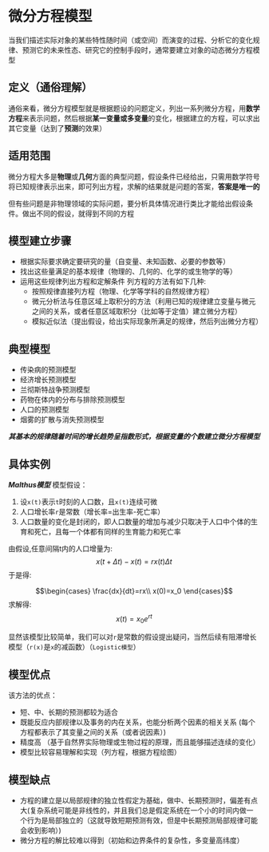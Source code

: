 # 微分方程模型
当我们描述实际对象的某些特性随时间（或空间）而演变的过程、分析它的变化规律、预测它的未来性态、研究它的控制手段时，通常要建立对象的动态微分方程模型

## 定义（通俗理解）
通俗来看，微分方程模型就是根据题设的问题定义，列出一系列微分方程，用**数学方程**来表示问题，然后根据**某一变量或多变量**的变化，根据建立的方程，可以求出其它变量（达到了**预测**的效果）

## 适用范围
微分方程大多是**物理**或**几何**方面的典型问题，假设条件已经给出，只需用数学符号将已知规律表示出来，即可列出方程，求解的结果就是问题的答案，**答案是唯一的**


但有些问题是非物理领域的实际问题，要分析具体情况进行类比才能给出假设条件。做出不同的假设，就得到不同的方程
## 模型建立步骤
* 根据实际要求确定要研究的量（自变量、未知函数、必要的参数等）
* 找出这些量满足的基本规律（物理的、几何的、化学的或生物学的等）
* 运用这些规律列出方程和定解条件
  列方程的方法有如下几种:
  * 按照规律直接列方程（物理、化学等学科的自然规律方程）
  * 微元分析法与任意区域上取积分的方法（利用已知的规律建立变量与微元之间的关系，或者任意区域取积分（比如等于定值）建立微分方程）
  * 模拟近似法（提出假设，给出实际现象所满足的规律，然后列出微分方程）
## 典型模型
* 传染病的预测模型
* 经济增长预测模型
* 兰彻斯特战争预测模型
* 药物在体内的分布与排除预测模型
* 人口的预测模型
* 烟雾的扩散与消失预测模型

***其基本的规律随着时间的增长趋势呈指数形式，根据变量的个数建立微分方程模型***

## 具体实例
***Malthus模型***
模型假设：
1. 设```x(t)```表示```t```时刻的人口数，且```x(t)```连续可微
2. 人口增长率```r```是常数（增长率=出生率-死亡率）
3. 人口数量的变化是封闭的，即人口数量的增加与减少只取决于人口中个体的生育和死亡，且每一个体都有同样的生育能力和死亡率

由假设,任意间隔t内的人口增量为:
$$x(t+\Delta t)-x(t)=rx(t)\Delta t$$
于是得:

$$\begin{cases}
\frac{dx}{dt}=rx\\
x(0)=x_0
\end{cases}$$
求解得:
$$x(t)=x_0e^{rt}$$

显然该模型比较简单，我们可以对```r```是常数的假设提出疑问，当然后续有阻滞增长模型（```r(x)```是```x```的减函数）（```Logistic模型```）

## 模型优点
该方法的优点：
* 短、中、长期的预测都较为适合
* 既能反应内部规律以及事务的内在关系，也能分析两个因素的相关关系 (每个方程都表示了其变量之间的关系（或者说因素）)
* 精度高 （基于自然界实际物理或生物过程的原理，而且能够描述连续的变化）
* 模型比较容易理解和实现（列方程，根据方程绘图）

## 模型缺点
* 方程的建立是以局部规律的独立性假定为基础，做中、长期预测时，偏差有点大(复杂系统可能是非线性的，并且我们总是假定系统在一个小的时间内做一个行为是局部独立的（这就导致短期预测有效，但是中长期预测局部规律可能会收到影响）)
* 微分方程的解比较难以得到（初始和边界条件的复杂性，多变量高纬度）


